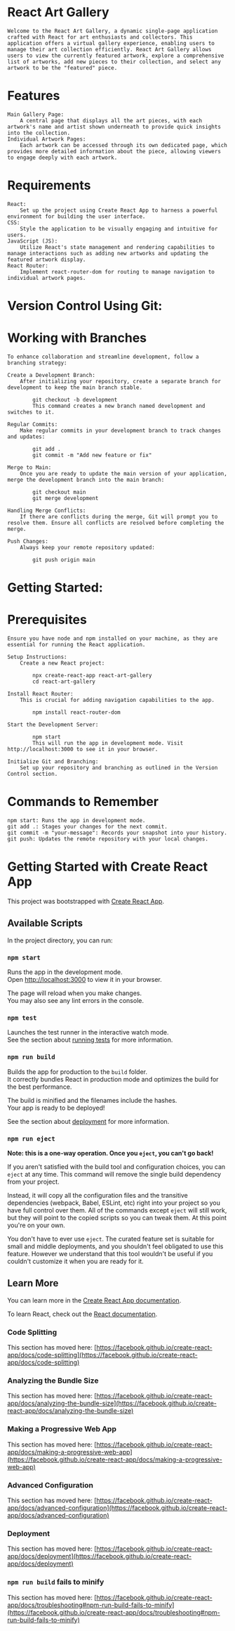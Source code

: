 # React Art Gallery
    Welcome to the React Art Gallery, a dynamic single-page application crafted with React for art enthusiasts and collectors. This application offers a virtual gallery experience, enabling users to manage their art collection efficiently. React Art Gallery allows users to view the currently featured artwork, explore a comprehensive list of artworks, add new pieces to their collection, and select any artwork to be the "featured" piece.



# Features
    Main Gallery Page: 
        A central page that displays all the art pieces, with each artwork's name and artist shown underneath to provide quick insights into the collection.
    Individual Artwork Pages: 
        Each artwork can be accessed through its own dedicated page, which provides more detailed information about the piece, allowing viewers to engage deeply with each artwork.



# Requirements
    React: 
        Set up the project using Create React App to harness a powerful environment for building the user interface.
    CSS: 
        Style the application to be visually engaging and intuitive for users.
    JavaScript (JS):
        Utilize React's state management and rendering capabilities to manage interactions such as adding new artworks and updating the featured artwork display.
    React Router: 
        Implement react-router-dom for routing to manage navigation to individual artwork pages.



# Version Control Using Git:
# Working with Branches
    To enhance collaboration and streamline development, follow a branching strategy:

    Create a Development Branch: 
        After initializing your repository, create a separate branch for development to keep the main branch stable.

            git checkout -b development
            This command creates a new branch named development and switches to it.

    Regular Commits: 
        Make regular commits in your development branch to track changes and updates:

            git add .
            git commit -m "Add new feature or fix"

    Merge to Main: 
        Once you are ready to update the main version of your application, merge the development branch into the main branch:

            git checkout main
            git merge development

    Handling Merge Conflicts: 
        If there are conflicts during the merge, Git will prompt you to resolve them. Ensure all conflicts are resolved before completing the merge.

    Push Changes: 
        Always keep your remote repository updated:

            git push origin main



# Getting Started:
# Prerequisites
    Ensure you have node and npm installed on your machine, as they are essential for running the React application.

    Setup Instructions:
        Create a new React project:

            npx create-react-app react-art-gallery
            cd react-art-gallery

    Install React Router: 
        This is crucial for adding navigation capabilities to the app.

            npm install react-router-dom

    Start the Development Server:

            npm start
            This will run the app in development mode. Visit http://localhost:3000 to see it in your browser.

    Initialize Git and Branching: 
        Set up your repository and branching as outlined in the Version Control section.

# Commands to Remember
    npm start: Runs the app in development mode.
    git add .: Stages your changes for the next commit.
    git commit -m "your-message": Records your snapshot into your history.
    git push: Updates the remote repository with your local changes.























# Getting Started with Create React App

This project was bootstrapped with [Create React App](https://github.com/facebook/create-react-app).

## Available Scripts

In the project directory, you can run:

### `npm start`

Runs the app in the development mode.\
Open [http://localhost:3000](http://localhost:3000) to view it in your browser.

The page will reload when you make changes.\
You may also see any lint errors in the console.

### `npm test`

Launches the test runner in the interactive watch mode.\
See the section about [running tests](https://facebook.github.io/create-react-app/docs/running-tests) for more information.

### `npm run build`

Builds the app for production to the `build` folder.\
It correctly bundles React in production mode and optimizes the build for the best performance.

The build is minified and the filenames include the hashes.\
Your app is ready to be deployed!

See the section about [deployment](https://facebook.github.io/create-react-app/docs/deployment) for more information.

### `npm run eject`

**Note: this is a one-way operation. Once you `eject`, you can't go back!**

If you aren't satisfied with the build tool and configuration choices, you can `eject` at any time. This command will remove the single build dependency from your project.

Instead, it will copy all the configuration files and the transitive dependencies (webpack, Babel, ESLint, etc) right into your project so you have full control over them. All of the commands except `eject` will still work, but they will point to the copied scripts so you can tweak them. At this point you're on your own.

You don't have to ever use `eject`. The curated feature set is suitable for small and middle deployments, and you shouldn't feel obligated to use this feature. However we understand that this tool wouldn't be useful if you couldn't customize it when you are ready for it.

## Learn More

You can learn more in the [Create React App documentation](https://facebook.github.io/create-react-app/docs/getting-started).

To learn React, check out the [React documentation](https://reactjs.org/).

### Code Splitting

This section has moved here: [https://facebook.github.io/create-react-app/docs/code-splitting](https://facebook.github.io/create-react-app/docs/code-splitting)

### Analyzing the Bundle Size

This section has moved here: [https://facebook.github.io/create-react-app/docs/analyzing-the-bundle-size](https://facebook.github.io/create-react-app/docs/analyzing-the-bundle-size)

### Making a Progressive Web App

This section has moved here: [https://facebook.github.io/create-react-app/docs/making-a-progressive-web-app](https://facebook.github.io/create-react-app/docs/making-a-progressive-web-app)

### Advanced Configuration

This section has moved here: [https://facebook.github.io/create-react-app/docs/advanced-configuration](https://facebook.github.io/create-react-app/docs/advanced-configuration)

### Deployment

This section has moved here: [https://facebook.github.io/create-react-app/docs/deployment](https://facebook.github.io/create-react-app/docs/deployment)

### `npm run build` fails to minify

This section has moved here: [https://facebook.github.io/create-react-app/docs/troubleshooting#npm-run-build-fails-to-minify](https://facebook.github.io/create-react-app/docs/troubleshooting#npm-run-build-fails-to-minify)
